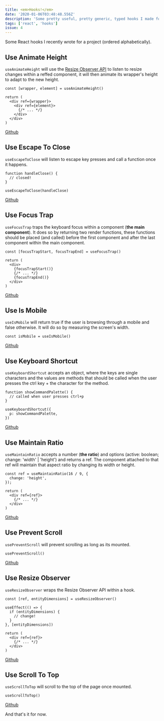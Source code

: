 ```yaml
---
title: <em>Hooks!</em>
date: '2020-01-06T03:48:48.556Z'
description: 'Some pretty useful, pretty generic, typed hooks I made for a recent project.'
tags: ['react', 'hooks']
issue: 4
---
```


Some React hooks I recently wrote for a project (ordered alphabetically).

## Use Animate Height

`useAnimateHeight` will use the [Resize Observer API](https://developer.mozilla.org/en-US/docs/Web/API/ResizeObserver) to listen to resize changes within a reffed component, it will then animate its wrapper's height to adapt to the new height.

<!-- prettier-ignore -->
```tsx
const [wrapper, element] = useAnimateHeight()

return (
  <div ref={wrapper}>
    <div ref={element}>
      {/* ... */}
    </div>
  </div>
)
```

[Github](https://github.com/dutzi/feedfarm/blob/master/src/hooks/use-animate-height.ts)

## Use Escape To Close

`useEscapeToClose` will listen to escape key presses and call a function once it happens.

```tsx
function handleClose() {
  // closed!
}

useEscapeToClose(handleClose)
```

[Github](https://github.com/dutzi/feedfarm/blob/master/src/hooks/use-escape-to-close.ts)

## Use Focus Trap

`useFocusTrap` traps the keyboard focus within a component (**the main component**). It does so by returning two render functions, these functions should be placed (and called) before the first component and after the last component within the main component.

```tsx
const [focusTrapStart, focusTrapEnd] = useFocusTrap()

return (
  <div>
    {focusTrapStart()}
    {/* ... */}
    {focusTrapEnd()}
  </div>
)
```

[Github](https://github.com/dutzi/feedfarm/blob/master/src/hooks/use-focus-trap.tsx)

## Use Is Mobile

`useIsMobile` will return true if the user is browsing through a mobile and false otherwise. It will do so by measuring the screen's width.

```tsx
const isMobile = useIsMobile()
```

[Github](https://github.com/dutzi/feedfarm/blob/master/src/hooks/use-is-mobile.ts)

## Use Keyboard Shortcut

`useKeyboardShortcut` accepts an object, where the keys are single characters and the values are methods that should be called when the user presses the ctrl key + the character for the method.

```tsx
function showCommandPalette() {
  // called when user presses ctrl+p
}

useKeyboardShortcut({
  p: showCommandPalette,
})
```

[Github](https://github.com/dutzi/feedfarm/blob/master/src/hooks/use-keyboard-shortcut.tsx)

## Use Maintain Ratio

`useMaintainRatio` accepts a number (**the ratio**) and options (active: boolean; change: 'width' | 'height') and returns a ref. The component attached to that ref will maintain that aspect ratio by changing its width or height.

<!-- prettier-ignore -->
```tsx
const ref = useMaintainRatio(16 / 9, {
  change: 'height',
});

return (
  <div ref={ref}>
    {/* ... */}
  </div>
)
```

[Github](https://github.com/dutzi/feedfarm/blob/master/src/hooks/use-maintain-ratio.ts)

## Use Prevent Scroll

`usePreventScroll` will prevent scrolling as long as its mounted.

```tsx
usePreventScroll()
```

[Github](https://github.com/dutzi/feedfarm/blob/master/src/hooks/use-prevent-scroll.ts)

## Use Resize Observer

`useResizeObserver` wraps the Resize Observer API within a hook.

<!-- prettier-ignore -->
```tsx
const [ref, entityDimensions] = useResizeObserver()

useEffect(() => {
  if (entityDimensions) {
    // change!
  }
}, [entityDimensions])

return (
  <div ref={ref}>
    {/* ... */}
  </div>
)
```

[Github](https://github.com/dutzi/feedfarm/blob/master/src/hooks/use-resize-observer.ts)

## Use Scroll To Top

`useScrollToTop` will scroll to the top of the page once mounted.

```tsx
useScrollToTop()
```

[Github](https://github.com/dutzi/feedfarm/blob/master/src/hooks/use-scroll-to-top.ts)

And that's it for now.
